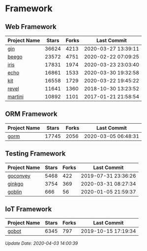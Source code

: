 # Framework

## Web Framework

| Project Name | Stars | Forks | Last Commit |
| ------------ | ----- | ----- | ----------- |
| [gin](https://github.com/gin-gonic/gin) | 36624 | 4213 | 2020-03-27 13:39:11 |
| [beego](https://github.com/astaxie/beego) | 23572 | 4751 | 2020-02-22 07:09:25 |
| [iris](https://github.com/kataras/iris) | 17831 | 1974 | 2020-03-23 23:03:40 |
| [echo](https://github.com/labstack/echo) | 16861 | 1533 | 2020-03-30 19:32:58 |
| [kit](https://github.com/go-kit/kit) | 16558 | 1729 | 2020-03-22 19:45:22 |
| [revel](https://github.com/revel/revel) | 11641 | 1360 | 2018-10-30 13:23:52 |
| [martini](https://github.com/go-martini/martini) | 10892 | 1101 | 2017-01-21 21:58:54 |

## ORM Framework

| Project Name | Stars | Forks | Last Commit |
| ------------ | ----- | ----- | ----------- |
| [gorm](https://github.com/jinzhu/gorm) | 17745 | 2056 | 2020-03-05 06:48:31 |

## Testing Framework

| Project Name | Stars | Forks | Last Commit |
| ------------ | ----- | ----- | ----------- |
| [goconvey](https://github.com/smartystreets/goconvey) | 5468 | 422 | 2019-07-31 23:36:26 |
| [ginkgo](https://github.com/onsi/ginkgo) | 3754 | 369 | 2020-03-31 08:27:34 |
| [goblin](https://github.com/franela/goblin) | 666 | 56 | 2020-01-05 21:59:37 |

## IoT Framework

| Project Name | Stars | Forks | Last Commit |
| ------------ | ----- | ----- | ----------- |
| [gobot](https://github.com/hybridgroup/gobot) | 6345 | 797 | 2019-10-15 17:19:34 |

*Update Date: 2020-04-03 14:00:39*